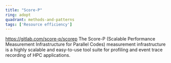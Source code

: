 ```yaml
---
title: "Score-P"
ring: adopt
quadrant: methods-and-patterns
tags: ['Resource efficiency']
---
```

https://gitlab.com/score-p/scorep
The Score-P (Scalable Performance Measurement Infrastructure for Parallel Codes) measurement infrastructure is a highly scalable and easy-to-use tool suite for profiling and event trace recording of HPC applications.
